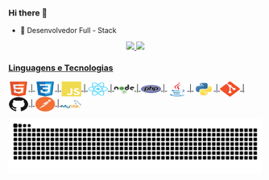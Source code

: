 ### Hi there 👋


- 🌱 Desenvolvedor Full - Stack

<div align="center">

   <a href="https://github.com/Rodrigolel1s">
   <img height="180em" src="https://github-readme-stats.vercel.app/api?username=Rodrigolel1s&show_icons=true&theme=transparent&include_all_commits=true&count_private=true"/>
  <img height="180em" src="https://github-readme-stats.vercel.app/api/top-langs/?username=Rodrigolel1s&layout=compact&langs_count=7&theme=transparent"/>

</div>

### Linguagens e Tecnologias
<!-- in your header -->
<link rel="stylesheet" href="https://cdn.jsdelivr.net/gh/devicons/devicon@latest/devicon.min.css">

<!-- in your body -->
<i class="devicon-devicon-plain"></i>
<div style="display: inline_block">
  
  <img align="center" alt="Rodrigo-HTML" height="30" width="40" src="https://raw.githubusercontent.com/devicons/devicon/master/icons/html5/html5-original.svg"> |
  <img align="center" alt="Rodrigo-CSS" height="30" width="40" src="https://raw.githubusercontent.com/devicons/devicon/master/icons/css3/css3-original.svg"> |
  <img align="center" alt="Rodrigo-Js" height="30" width="40" src="https://raw.githubusercontent.com/devicons/devicon/master/icons/javascript/javascript-plain.svg"> |
  <img align="center" alt="Rodrigo-Js" height="30" width="40" src="https://github.com/devicons/devicon/blob/master/icons/react/react-original.svg"> |
  <img align="center" alt="Rodrigo-Js" height="30" width="40" src="https://github.com/devicons/devicon/blob/master/icons/nodejs/nodejs-original-wordmark.svg"> |
  <img align="center" alt="Rodrigo-php" height="30" width="40" src="https://github.com/devicons/devicon/blob/master/icons/php/php-original.svg"> |
  <img align="center" alt="Rodrigo-java" height="30" width="40" src="https://raw.githubusercontent.com/devicons/devicon/master/icons/java/java-original.svg"> |
  <img align="center" alt="Rodrigo-java" height="30" width="40" src="https://github.com/devicons/devicon/blob/master/icons/python/python-original.svg"> |
  <img align="center" alt="Rodrigo-git" height="30" width="40" src="https://github.com/devicons/devicon/blob/master/icons/git/git-original.svg"> |
  <img align="center" alt="Rodrigo-git" height="30" width="40" src="https://github.com/devicons/devicon/blob/master/icons/github/github-original.svg"> |
  <img align="center" alt="Rodrigo-mysql" height="30" width="40" src="https://github.com/devicons/devicon/blob/master/icons/postman/postman-original.svg"> |
  <img align="center" alt="Rodrigo-mysql" height="30" width="40" src="https://raw.githubusercontent.com/devicons/devicon/master/icons/mysql/mysql-original-wordmark.svg"> 
  
  
</div>


<picture>
  <source media="(prefers-color-scheme: dark)" srcset="https://raw.githubusercontent.com/Rodrigolel1s/Rodrigolel1s/output/github-contribution-grid-snake-dark.svg">
  <source media="(prefers-color-scheme: light)" srcset="https://raw.githubusercontent.com/Rodrigolel1s/Rodrigolel1s/output/github-contribution-grid-snake.svg">
  <img alt="github contribution grid snake animation" src="https://raw.githubusercontent.com/Rodrigolel1s/Rodrigolel1s/output/github-contribution-grid-snake.svg">
</picture>


</div>  
